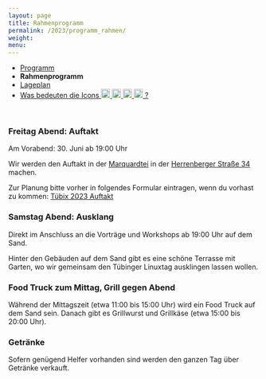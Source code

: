 ```yaml
---
layout: page
title: Rahmenprogramm
permalink: /2023/programm_rahmen/
weight:
menu:
---
```


* <a href="../programm/">Programm</a>
* <span style="font-weight: bold;">Rahmenprogramm</span>
* <a href="../lageplan/">Lageplan</a>
* <a href="../programm_was_bedeuten_die_icons">Was bedeuten die Icons <img height="18" width="18" src="../../images/workshop.svg"> <img height="18" width="18" src="../../images/talk.svg"> <img height="18" width="18" src="../../images/talk2.svg"> <img height="18" width="18" src="../../images/lightning.svg"> ?</a>

<p><br/></p>

### Freitag Abend: Auftakt

Am Vorabend: 30. Juni ab 19:00 Uhr

Wir werden den Auftakt in der <a href="https://www.marquardtei.de/" target="_blank">Marquardtei</a>
in der <a href="https://www.openstreetmap.org/node/249607447" target="_blank">Herrenberger Straße 34</a> machen.

Zur Planung bitte vorher in folgendes Formular eintragen, wenn du vorhast zu kommen:
<a href="https://cloud.fsi.uni-tuebingen.de/apps/polls/s/Ve7ygRC6" target="_blank">Tübix 2023 Auftakt</a>

### Samstag Abend: Ausklang

Direkt im Anschluss an die Vorträge und Workshops ab 19:00 Uhr auf dem Sand.

Hinter den Gebäuden auf dem Sand gibt es eine schöne Terrasse mit Garten, wo wir
gemeinsam den Tübinger Linuxtag ausklingen lassen wollen.

### Food Truck zum Mittag, Grill gegen Abend

Während der Mittagszeit (etwa 11:00 bis 15:00 Uhr) wird
ein Food Truck auf dem Sand sein.
Danach gibt es Grillwurst und Grillkäse (etwa 15:00 bis 20:00 Uhr).

### Getränke

Sofern genügend Helfer vorhanden sind werden den ganzen Tag über Getränke
verkauft.
